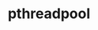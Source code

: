 ---
title: "pthreadpool"
layout: cache
categories: [package, develop]
meta: {"versions": ["2021-04-13", "2023-08-29"], "compilers": ["apple-clang@=15.0.0", "gcc@=11.3.0", "gcc@=11.4.0"], "oss": ["ubuntu20.04", "ubuntu22.04", "ventura"], "platforms": ["darwin", "linux"], "targets": ["aarch64", "neoverse_v1", "neoverse_v2", "x86_64_v3"], "stacks": ["e4s", "e4s-neoverse-v2", "e4s-neoverse_v1", "ml-darwin-aarch64-mps", "ml-linux-x86_64-cpu", "ml-linux-x86_64-cuda", "ml-linux-x86_64-rocm", "root"], "num_specs": 37, "num_specs_by_stack": {"ml-darwin-aarch64-mps": 8, "root": 37, "e4s-neoverse_v1": 6, "e4s": 8, "e4s-neoverse-v2": 6, "ml-linux-x86_64-cpu": 9, "ml-linux-x86_64-rocm": 7, "ml-linux-x86_64-cuda": 9}}
spec_details: [{"hash": "4nqvtgrrxpdfrysorptzgvqvelgz3t3h", "compiler": "apple-clang@=15.0.0", "versions": ["2021-04-13"], "os": "ventura", "platform": "darwin", "target": "aarch64", "variants": ["build_system=cmake", "build_type=Release", "generator=ninja", "~ipo"], "stacks": ["ml-darwin-aarch64-mps", "root"], "size": "-", "tarball": "https://binaries.spack.io/develop/build_cache/darwin-ventura-aarch64/apple-clang-15.0.0/pthreadpool-2021-04-13/darwin-ventura-aarch64-apple-clang-15.0.0-pthreadpool-2021-04-13-4nqvtgrrxpdfrysorptzgvqvelgz3t3h.spack"}, {"hash": "2mgja4p6qcuiots2ngjgzakkk5awzgas", "compiler": "apple-clang@=15.0.0", "versions": ["2021-04-13"], "os": "ventura", "platform": "darwin", "target": "aarch64", "variants": ["build_system=cmake", "build_type=Release", "generator=ninja", "~ipo"], "stacks": ["ml-darwin-aarch64-mps", "root"], "size": "-", "tarball": "https://binaries.spack.io/develop/build_cache/darwin-ventura-aarch64/apple-clang-15.0.0/pthreadpool-2021-04-13/darwin-ventura-aarch64-apple-clang-15.0.0-pthreadpool-2021-04-13-2mgja4p6qcuiots2ngjgzakkk5awzgas.spack"}, {"hash": "e6hdgfrhk4x3nvwqxl3ydjmvm6f6utyt", "compiler": "apple-clang@=15.0.0", "versions": ["2023-08-29"], "os": "ventura", "platform": "darwin", "target": "aarch64", "variants": ["build_system=cmake", "build_type=Release", "generator=ninja", "~ipo"], "stacks": ["ml-darwin-aarch64-mps", "root"], "size": "-", "tarball": "https://binaries.spack.io/develop/build_cache/darwin-ventura-aarch64/apple-clang-15.0.0/pthreadpool-2023-08-29/darwin-ventura-aarch64-apple-clang-15.0.0-pthreadpool-2023-08-29-e6hdgfrhk4x3nvwqxl3ydjmvm6f6utyt.spack"}, {"hash": "4hw7ibs7dpygrhxfkbkclu2ogydahj74", "compiler": "apple-clang@=15.0.0", "versions": ["2023-08-29"], "os": "ventura", "platform": "darwin", "target": "aarch64", "variants": ["build_system=cmake", "build_type=Release", "generator=ninja", "~ipo"], "stacks": ["ml-darwin-aarch64-mps", "root"], "size": "-", "tarball": "https://binaries.spack.io/develop/build_cache/darwin-ventura-aarch64/apple-clang-15.0.0/pthreadpool-2023-08-29/darwin-ventura-aarch64-apple-clang-15.0.0-pthreadpool-2023-08-29-4hw7ibs7dpygrhxfkbkclu2ogydahj74.spack"}, {"hash": "fksb4fyjucqnwdvsl3rveobnyjmop7pf", "compiler": "apple-clang@=15.0.0", "versions": ["2023-08-29"], "os": "ventura", "platform": "darwin", "target": "aarch64", "variants": ["build_system=cmake", "build_type=Release", "generator=ninja", "~ipo"], "stacks": ["ml-darwin-aarch64-mps", "root"], "size": "-", "tarball": "https://binaries.spack.io/develop/build_cache/darwin-ventura-aarch64/apple-clang-15.0.0/pthreadpool-2023-08-29/darwin-ventura-aarch64-apple-clang-15.0.0-pthreadpool-2023-08-29-fksb4fyjucqnwdvsl3rveobnyjmop7pf.spack"}, {"hash": "u4utu2gyte4kuxefx7javtjrmihxvjsd", "compiler": "apple-clang@=15.0.0", "versions": ["2021-04-13"], "os": "ventura", "platform": "darwin", "target": "aarch64", "variants": ["build_system=cmake", "build_type=Release", "generator=ninja", "~ipo"], "stacks": ["ml-darwin-aarch64-mps", "root"], "size": "-", "tarball": "https://binaries.spack.io/develop/build_cache/darwin-ventura-aarch64/apple-clang-15.0.0/pthreadpool-2021-04-13/darwin-ventura-aarch64-apple-clang-15.0.0-pthreadpool-2021-04-13-u4utu2gyte4kuxefx7javtjrmihxvjsd.spack"}, {"hash": "tighkaxupiozmh737rdsoedkkk7b6dyn", "compiler": "apple-clang@=15.0.0", "versions": ["2023-08-29"], "os": "ventura", "platform": "darwin", "target": "aarch64", "variants": ["build_system=cmake", "build_type=Release", "generator=ninja", "~ipo"], "stacks": ["ml-darwin-aarch64-mps", "root"], "size": "-", "tarball": "https://binaries.spack.io/develop/build_cache/darwin-ventura-aarch64/apple-clang-15.0.0/pthreadpool-2023-08-29/darwin-ventura-aarch64-apple-clang-15.0.0-pthreadpool-2023-08-29-tighkaxupiozmh737rdsoedkkk7b6dyn.spack"}, {"hash": "wuhs45kalfvnzpzmkdyy5dpfwbkgt2ak", "compiler": "apple-clang@=15.0.0", "versions": ["2021-04-13"], "os": "ventura", "platform": "darwin", "target": "aarch64", "variants": ["build_system=cmake", "build_type=Release", "generator=ninja", "~ipo"], "stacks": ["ml-darwin-aarch64-mps", "root"], "size": "-", "tarball": "https://binaries.spack.io/develop/build_cache/darwin-ventura-aarch64/apple-clang-15.0.0/pthreadpool-2021-04-13/darwin-ventura-aarch64-apple-clang-15.0.0-pthreadpool-2021-04-13-wuhs45kalfvnzpzmkdyy5dpfwbkgt2ak.spack"}, {"hash": "vsnegurex7horg5ne4u46rrikvqmmjrj", "compiler": "gcc@=11.4.0", "versions": ["2021-04-13"], "os": "ubuntu20.04", "platform": "linux", "target": "neoverse_v1", "variants": ["build_system=cmake", "build_type=Release", "generator=ninja", "~ipo"], "stacks": ["e4s-neoverse_v1", "root"], "size": "-", "tarball": "https://binaries.spack.io/develop/build_cache/linux-ubuntu20.04-neoverse_v1/gcc-11.4.0/pthreadpool-2021-04-13/linux-ubuntu20.04-neoverse_v1-gcc-11.4.0-pthreadpool-2021-04-13-vsnegurex7horg5ne4u46rrikvqmmjrj.spack"}, {"hash": "6dfj6ipa6w5tcyalwoa4pcd5m7shkbgu", "compiler": "gcc@=11.4.0", "versions": ["2023-08-29"], "os": "ubuntu20.04", "platform": "linux", "target": "neoverse_v1", "variants": ["build_system=cmake", "build_type=Release", "generator=ninja", "~ipo"], "stacks": ["e4s-neoverse_v1", "root"], "size": "-", "tarball": "https://binaries.spack.io/develop/build_cache/linux-ubuntu20.04-neoverse_v1/gcc-11.4.0/pthreadpool-2023-08-29/linux-ubuntu20.04-neoverse_v1-gcc-11.4.0-pthreadpool-2023-08-29-6dfj6ipa6w5tcyalwoa4pcd5m7shkbgu.spack"}, {"hash": "2wapgtcats353f4jpemcatehdtjngevb", "compiler": "gcc@=11.4.0", "versions": ["2023-08-29"], "os": "ubuntu20.04", "platform": "linux", "target": "x86_64_v3", "variants": ["build_system=cmake", "build_type=Release", "generator=ninja", "~ipo"], "stacks": ["e4s", "root"], "size": "-", "tarball": "https://binaries.spack.io/develop/build_cache/linux-ubuntu20.04-x86_64_v3/gcc-11.4.0/pthreadpool-2023-08-29/linux-ubuntu20.04-x86_64_v3-gcc-11.4.0-pthreadpool-2023-08-29-2wapgtcats353f4jpemcatehdtjngevb.spack"}, {"hash": "n2ny2hy4ttkjq34ibq7jre5ut34qo7au", "compiler": "gcc@=11.4.0", "versions": ["2021-04-13"], "os": "ubuntu20.04", "platform": "linux", "target": "x86_64_v3", "variants": ["build_system=cmake", "build_type=Release", "generator=ninja", "~ipo"], "stacks": ["e4s", "root"], "size": "-", "tarball": "https://binaries.spack.io/develop/build_cache/linux-ubuntu20.04-x86_64_v3/gcc-11.4.0/pthreadpool-2021-04-13/linux-ubuntu20.04-x86_64_v3-gcc-11.4.0-pthreadpool-2021-04-13-n2ny2hy4ttkjq34ibq7jre5ut34qo7au.spack"}, {"hash": "hejl7rfqpji4ntju67jefk5pyzbiiasw", "compiler": "gcc@=11.4.0", "versions": ["2021-04-13"], "os": "ubuntu20.04", "platform": "linux", "target": "x86_64_v3", "variants": ["build_system=cmake", "build_type=Release", "generator=ninja", "~ipo"], "stacks": ["e4s", "root"], "size": "-", "tarball": "https://binaries.spack.io/develop/build_cache/linux-ubuntu20.04-x86_64_v3/gcc-11.4.0/pthreadpool-2021-04-13/linux-ubuntu20.04-x86_64_v3-gcc-11.4.0-pthreadpool-2021-04-13-hejl7rfqpji4ntju67jefk5pyzbiiasw.spack"}, {"hash": "pjemgcqjknjndqqovwaykpk5jofzympv", "compiler": "gcc@=11.4.0", "versions": ["2023-08-29"], "os": "ubuntu20.04", "platform": "linux", "target": "x86_64_v3", "variants": ["build_system=cmake", "build_type=Release", "generator=ninja", "~ipo"], "stacks": ["e4s", "root"], "size": "-", "tarball": "https://binaries.spack.io/develop/build_cache/linux-ubuntu20.04-x86_64_v3/gcc-11.4.0/pthreadpool-2023-08-29/linux-ubuntu20.04-x86_64_v3-gcc-11.4.0-pthreadpool-2023-08-29-pjemgcqjknjndqqovwaykpk5jofzympv.spack"}, {"hash": "5aplppg3qvwsnirpfrbuiazkcnpkcx2m", "compiler": "gcc@=11.4.0", "versions": ["2021-04-13"], "os": "ubuntu22.04", "platform": "linux", "target": "neoverse_v1", "variants": ["build_system=cmake", "build_type=Release", "generator=ninja", "~ipo"], "stacks": ["e4s-neoverse_v1", "root"], "size": "-", "tarball": "https://binaries.spack.io/develop/build_cache/linux-ubuntu22.04-neoverse_v1/gcc-11.4.0/pthreadpool-2021-04-13/linux-ubuntu22.04-neoverse_v1-gcc-11.4.0-pthreadpool-2021-04-13-5aplppg3qvwsnirpfrbuiazkcnpkcx2m.spack"}, {"hash": "ycfzkmgayxh4sxqzdpodeu3y27lineam", "compiler": "gcc@=11.4.0", "versions": ["2021-04-13"], "os": "ubuntu22.04", "platform": "linux", "target": "neoverse_v1", "variants": ["build_system=cmake", "build_type=Release", "generator=ninja", "~ipo"], "stacks": ["e4s-neoverse_v1", "root"], "size": "-", "tarball": "https://binaries.spack.io/develop/build_cache/linux-ubuntu22.04-neoverse_v1/gcc-11.4.0/pthreadpool-2021-04-13/linux-ubuntu22.04-neoverse_v1-gcc-11.4.0-pthreadpool-2021-04-13-ycfzkmgayxh4sxqzdpodeu3y27lineam.spack"}, {"hash": "bnfw7xlfht3muvddrxmvkvi2er3yeytj", "compiler": "gcc@=11.4.0", "versions": ["2023-08-29"], "os": "ubuntu22.04", "platform": "linux", "target": "neoverse_v1", "variants": ["build_system=cmake", "build_type=Release", "generator=ninja", "~ipo"], "stacks": ["e4s-neoverse_v1", "root"], "size": "-", "tarball": "https://binaries.spack.io/develop/build_cache/linux-ubuntu22.04-neoverse_v1/gcc-11.4.0/pthreadpool-2023-08-29/linux-ubuntu22.04-neoverse_v1-gcc-11.4.0-pthreadpool-2023-08-29-bnfw7xlfht3muvddrxmvkvi2er3yeytj.spack"}, {"hash": "swjedwktwrrxpctne56xqouxu7kru25e", "compiler": "gcc@=11.4.0", "versions": ["2023-08-29"], "os": "ubuntu22.04", "platform": "linux", "target": "neoverse_v1", "variants": ["build_system=cmake", "build_type=Release", "generator=ninja", "~ipo"], "stacks": ["e4s-neoverse_v1", "root"], "size": "-", "tarball": "https://binaries.spack.io/develop/build_cache/linux-ubuntu22.04-neoverse_v1/gcc-11.4.0/pthreadpool-2023-08-29/linux-ubuntu22.04-neoverse_v1-gcc-11.4.0-pthreadpool-2023-08-29-swjedwktwrrxpctne56xqouxu7kru25e.spack"}, {"hash": "cgmyhqe5y2tcqxosi3vifqrcegdrkeur", "compiler": "gcc@=11.4.0", "versions": ["2021-04-13"], "os": "ubuntu22.04", "platform": "linux", "target": "neoverse_v2", "variants": ["build_system=cmake", "build_type=Release", "generator=ninja", "~ipo"], "stacks": ["e4s-neoverse-v2", "root"], "size": "-", "tarball": "https://binaries.spack.io/develop/build_cache/linux-ubuntu22.04-neoverse_v2/gcc-11.4.0/pthreadpool-2021-04-13/linux-ubuntu22.04-neoverse_v2-gcc-11.4.0-pthreadpool-2021-04-13-cgmyhqe5y2tcqxosi3vifqrcegdrkeur.spack"}, {"hash": "rfusjzbkmm5bmpb57dukk4aw35vgpgzd", "compiler": "gcc@=11.4.0", "versions": ["2021-04-13"], "os": "ubuntu22.04", "platform": "linux", "target": "neoverse_v2", "variants": ["build_system=cmake", "build_type=Release", "generator=ninja", "~ipo"], "stacks": ["e4s-neoverse-v2", "root"], "size": "-", "tarball": "https://binaries.spack.io/develop/build_cache/linux-ubuntu22.04-neoverse_v2/gcc-11.4.0/pthreadpool-2021-04-13/linux-ubuntu22.04-neoverse_v2-gcc-11.4.0-pthreadpool-2021-04-13-rfusjzbkmm5bmpb57dukk4aw35vgpgzd.spack"}, {"hash": "2gfpzdu7etsrn2mtl2uqg7p7yvhdshcp", "compiler": "gcc@=11.4.0", "versions": ["2021-04-13"], "os": "ubuntu22.04", "platform": "linux", "target": "neoverse_v2", "variants": ["build_system=cmake", "build_type=Release", "generator=ninja", "~ipo"], "stacks": ["e4s-neoverse-v2", "root"], "size": "-", "tarball": "https://binaries.spack.io/develop/build_cache/linux-ubuntu22.04-neoverse_v2/gcc-11.4.0/pthreadpool-2021-04-13/linux-ubuntu22.04-neoverse_v2-gcc-11.4.0-pthreadpool-2021-04-13-2gfpzdu7etsrn2mtl2uqg7p7yvhdshcp.spack"}, {"hash": "wmcow25wvtbd4ehij7lfehnemun2k25p", "compiler": "gcc@=11.4.0", "versions": ["2023-08-29"], "os": "ubuntu22.04", "platform": "linux", "target": "neoverse_v2", "variants": ["build_system=cmake", "build_type=Release", "generator=ninja", "~ipo"], "stacks": ["e4s-neoverse-v2", "root"], "size": "-", "tarball": "https://binaries.spack.io/develop/build_cache/linux-ubuntu22.04-neoverse_v2/gcc-11.4.0/pthreadpool-2023-08-29/linux-ubuntu22.04-neoverse_v2-gcc-11.4.0-pthreadpool-2023-08-29-wmcow25wvtbd4ehij7lfehnemun2k25p.spack"}, {"hash": "b36zib2v4bifhqzln3kj6sn3laxvklb4", "compiler": "gcc@=11.4.0", "versions": ["2023-08-29"], "os": "ubuntu22.04", "platform": "linux", "target": "neoverse_v2", "variants": ["build_system=cmake", "build_type=Release", "generator=ninja", "~ipo"], "stacks": ["e4s-neoverse-v2", "root"], "size": "-", "tarball": "https://binaries.spack.io/develop/build_cache/linux-ubuntu22.04-neoverse_v2/gcc-11.4.0/pthreadpool-2023-08-29/linux-ubuntu22.04-neoverse_v2-gcc-11.4.0-pthreadpool-2023-08-29-b36zib2v4bifhqzln3kj6sn3laxvklb4.spack"}, {"hash": "c4an6igkm2kozlkad3nvnaf5nhv7raxg", "compiler": "gcc@=11.4.0", "versions": ["2023-08-29"], "os": "ubuntu22.04", "platform": "linux", "target": "neoverse_v2", "variants": ["build_system=cmake", "build_type=Release", "generator=ninja", "~ipo"], "stacks": ["e4s-neoverse-v2", "root"], "size": "-", "tarball": "https://binaries.spack.io/develop/build_cache/linux-ubuntu22.04-neoverse_v2/gcc-11.4.0/pthreadpool-2023-08-29/linux-ubuntu22.04-neoverse_v2-gcc-11.4.0-pthreadpool-2023-08-29-c4an6igkm2kozlkad3nvnaf5nhv7raxg.spack"}, {"hash": "nouo6g653l7odunq67vv2wrqwhp3swl4", "compiler": "gcc@=11.3.0", "versions": ["2021-04-13"], "os": "ubuntu22.04", "platform": "linux", "target": "x86_64_v3", "variants": ["build_system=cmake", "build_type=Release", "generator=ninja", "~ipo"], "stacks": ["ml-linux-x86_64-cpu", "ml-linux-x86_64-rocm", "root", "ml-linux-x86_64-cuda"], "size": "-", "tarball": "https://binaries.spack.io/develop/build_cache/linux-ubuntu22.04-x86_64_v3/gcc-11.3.0/pthreadpool-2021-04-13/linux-ubuntu22.04-x86_64_v3-gcc-11.3.0-pthreadpool-2021-04-13-nouo6g653l7odunq67vv2wrqwhp3swl4.spack"}, {"hash": "3yiuhdpdqyywpbqxuky7rduhk2fbws3l", "compiler": "gcc@=11.4.0", "versions": ["2023-08-29"], "os": "ubuntu22.04", "platform": "linux", "target": "x86_64_v3", "variants": ["build_system=cmake", "build_type=Release", "generator=ninja", "~ipo"], "stacks": ["ml-linux-x86_64-cpu", "root", "ml-linux-x86_64-cuda"], "size": "-", "tarball": "https://binaries.spack.io/develop/build_cache/linux-ubuntu22.04-x86_64_v3/gcc-11.4.0/pthreadpool-2023-08-29/linux-ubuntu22.04-x86_64_v3-gcc-11.4.0-pthreadpool-2023-08-29-3yiuhdpdqyywpbqxuky7rduhk2fbws3l.spack"}, {"hash": "mnrqcqkdeze2c4o33mzbm3wglydcxnkz", "compiler": "gcc@=11.4.0", "versions": ["2021-04-13"], "os": "ubuntu22.04", "platform": "linux", "target": "x86_64_v3", "variants": ["build_system=cmake", "build_type=Release", "generator=ninja", "~ipo"], "stacks": ["e4s", "root"], "size": "-", "tarball": "https://binaries.spack.io/develop/build_cache/linux-ubuntu22.04-x86_64_v3/gcc-11.4.0/pthreadpool-2021-04-13/linux-ubuntu22.04-x86_64_v3-gcc-11.4.0-pthreadpool-2021-04-13-mnrqcqkdeze2c4o33mzbm3wglydcxnkz.spack"}, {"hash": "tb6tcbpzngwaj2aevtzilvxuxdofq26o", "compiler": "gcc@=11.4.0", "versions": ["2021-04-13"], "os": "ubuntu22.04", "platform": "linux", "target": "x86_64_v3", "variants": ["build_system=cmake", "build_type=Release", "generator=ninja", "~ipo"], "stacks": ["ml-linux-x86_64-cpu", "ml-linux-x86_64-rocm", "root", "ml-linux-x86_64-cuda"], "size": "-", "tarball": "https://binaries.spack.io/develop/build_cache/linux-ubuntu22.04-x86_64_v3/gcc-11.4.0/pthreadpool-2021-04-13/linux-ubuntu22.04-x86_64_v3-gcc-11.4.0-pthreadpool-2021-04-13-tb6tcbpzngwaj2aevtzilvxuxdofq26o.spack"}, {"hash": "55falaqojbmujib5pbssud5lpekgsw25", "compiler": "gcc@=11.4.0", "versions": ["2023-08-29"], "os": "ubuntu22.04", "platform": "linux", "target": "x86_64_v3", "variants": ["build_system=cmake", "build_type=Release", "generator=ninja", "~ipo"], "stacks": ["ml-linux-x86_64-cpu", "root", "ml-linux-x86_64-cuda"], "size": "-", "tarball": "https://binaries.spack.io/develop/build_cache/linux-ubuntu22.04-x86_64_v3/gcc-11.4.0/pthreadpool-2023-08-29/linux-ubuntu22.04-x86_64_v3-gcc-11.4.0-pthreadpool-2023-08-29-55falaqojbmujib5pbssud5lpekgsw25.spack"}, {"hash": "2c6n2hkrzkjlndeb6roocisk6w6losan", "compiler": "gcc@=11.4.0", "versions": ["2023-08-29"], "os": "ubuntu22.04", "platform": "linux", "target": "x86_64_v3", "variants": ["build_system=cmake", "build_type=Release", "generator=ninja", "~ipo"], "stacks": ["e4s", "root"], "size": "-", "tarball": "https://binaries.spack.io/develop/build_cache/linux-ubuntu22.04-x86_64_v3/gcc-11.4.0/pthreadpool-2023-08-29/linux-ubuntu22.04-x86_64_v3-gcc-11.4.0-pthreadpool-2023-08-29-2c6n2hkrzkjlndeb6roocisk6w6losan.spack"}, {"hash": "luhn5mfykxzyrocmiivp5466at7qus4b", "compiler": "gcc@=11.4.0", "versions": ["2021-04-13"], "os": "ubuntu22.04", "platform": "linux", "target": "x86_64_v3", "variants": ["build_system=cmake", "build_type=Release", "generator=ninja", "~ipo"], "stacks": ["ml-linux-x86_64-cpu", "ml-linux-x86_64-rocm", "root", "ml-linux-x86_64-cuda"], "size": "-", "tarball": "https://binaries.spack.io/develop/build_cache/linux-ubuntu22.04-x86_64_v3/gcc-11.4.0/pthreadpool-2021-04-13/linux-ubuntu22.04-x86_64_v3-gcc-11.4.0-pthreadpool-2021-04-13-luhn5mfykxzyrocmiivp5466at7qus4b.spack"}, {"hash": "b5evakypzct6n5gu2w5xiwnnwr6aiyq7", "compiler": "gcc@=11.4.0", "versions": ["2021-04-13"], "os": "ubuntu22.04", "platform": "linux", "target": "x86_64_v3", "variants": ["build_system=cmake", "build_type=Release", "generator=ninja", "~ipo"], "stacks": ["e4s", "root"], "size": "-", "tarball": "https://binaries.spack.io/develop/build_cache/linux-ubuntu22.04-x86_64_v3/gcc-11.4.0/pthreadpool-2021-04-13/linux-ubuntu22.04-x86_64_v3-gcc-11.4.0-pthreadpool-2021-04-13-b5evakypzct6n5gu2w5xiwnnwr6aiyq7.spack"}, {"hash": "e7gmzegdnu6nj3wlw7glber53x3fwzso", "compiler": "gcc@=11.4.0", "versions": ["2023-08-29"], "os": "ubuntu22.04", "platform": "linux", "target": "x86_64_v3", "variants": ["build_system=cmake", "build_type=Release", "generator=ninja", "~ipo"], "stacks": ["e4s", "root"], "size": "-", "tarball": "https://binaries.spack.io/develop/build_cache/linux-ubuntu22.04-x86_64_v3/gcc-11.4.0/pthreadpool-2023-08-29/linux-ubuntu22.04-x86_64_v3-gcc-11.4.0-pthreadpool-2023-08-29-e7gmzegdnu6nj3wlw7glber53x3fwzso.spack"}, {"hash": "tgdm7pp7wpp6wacunqyim7knnydaefc4", "compiler": "gcc@=11.4.0", "versions": ["2021-04-13"], "os": "ubuntu22.04", "platform": "linux", "target": "x86_64_v3", "variants": ["build_system=cmake", "build_type=Release", "generator=ninja", "~ipo"], "stacks": ["ml-linux-x86_64-cpu", "ml-linux-x86_64-rocm", "root", "ml-linux-x86_64-cuda"], "size": "-", "tarball": "https://binaries.spack.io/develop/build_cache/linux-ubuntu22.04-x86_64_v3/gcc-11.4.0/pthreadpool-2021-04-13/linux-ubuntu22.04-x86_64_v3-gcc-11.4.0-pthreadpool-2021-04-13-tgdm7pp7wpp6wacunqyim7knnydaefc4.spack"}, {"hash": "6t4fbcclmpazrnowuax2xbdidw3uzf3l", "compiler": "gcc@=11.4.0", "versions": ["2023-08-29"], "os": "ubuntu22.04", "platform": "linux", "target": "x86_64_v3", "variants": ["build_system=cmake", "build_type=Release", "generator=ninja", "~ipo"], "stacks": ["ml-linux-x86_64-cpu", "ml-linux-x86_64-rocm", "root", "ml-linux-x86_64-cuda"], "size": "-", "tarball": "https://binaries.spack.io/develop/build_cache/linux-ubuntu22.04-x86_64_v3/gcc-11.4.0/pthreadpool-2023-08-29/linux-ubuntu22.04-x86_64_v3-gcc-11.4.0-pthreadpool-2023-08-29-6t4fbcclmpazrnowuax2xbdidw3uzf3l.spack"}, {"hash": "gcjwrv5c7yjxx5i3kd4wqg6qj6q4ah5v", "compiler": "gcc@=11.4.0", "versions": ["2023-08-29"], "os": "ubuntu22.04", "platform": "linux", "target": "x86_64_v3", "variants": ["build_system=cmake", "build_type=Release", "generator=ninja", "~ipo"], "stacks": ["ml-linux-x86_64-cpu", "ml-linux-x86_64-rocm", "root", "ml-linux-x86_64-cuda"], "size": "-", "tarball": "https://binaries.spack.io/develop/build_cache/linux-ubuntu22.04-x86_64_v3/gcc-11.4.0/pthreadpool-2023-08-29/linux-ubuntu22.04-x86_64_v3-gcc-11.4.0-pthreadpool-2023-08-29-gcjwrv5c7yjxx5i3kd4wqg6qj6q4ah5v.spack"}, {"hash": "7jonrxlxpc7sjluidefpp2z5ozx7aiig", "compiler": "gcc@=11.4.0", "versions": ["2023-08-29"], "os": "ubuntu22.04", "platform": "linux", "target": "x86_64_v3", "variants": ["build_system=cmake", "build_type=Release", "generator=ninja", "~ipo"], "stacks": ["ml-linux-x86_64-cpu", "ml-linux-x86_64-rocm", "root", "ml-linux-x86_64-cuda"], "size": "-", "tarball": "https://binaries.spack.io/develop/build_cache/linux-ubuntu22.04-x86_64_v3/gcc-11.4.0/pthreadpool-2023-08-29/linux-ubuntu22.04-x86_64_v3-gcc-11.4.0-pthreadpool-2023-08-29-7jonrxlxpc7sjluidefpp2z5ozx7aiig.spack"}]
---